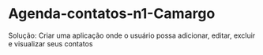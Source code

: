 # Agenda-contatos-n1-Camargo
Solução: Criar uma aplicação onde o usuário possa adicionar, editar, excluir e visualizar seus contatos

